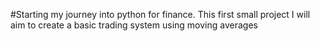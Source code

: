 #Starting my journey into python for finance. This first small project I will aim to create a basic trading system using moving averages
